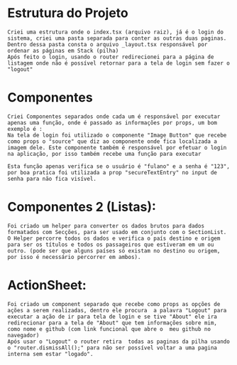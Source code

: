 # Estrutura do Projeto

    Criei uma estrutura onde o index.tsx (arquivo raiz), já é o login do sistema, criei uma pasta separada para conter as outras duas paginas.
    Dentro dessa pasta consta o arquivo _layout.tsx responsável por ordenar as páginas em Stack (pilha)
    Após feito o login, usando o router redirecionei para a página de listagem onde não é possível retornar para a tela de login sem fazer o "logout"

# Componentes

    Criei Componentes separados onde cada um é responsável por executar apenas uma função, onde é passado as informações por props, um bom exemplo é :
    Na tela de login foi utilizado o componente "Image Button" que recebe como props o "source" que diz ao componente onde fica localizada a imagem dele. Este componente também é responsável por efetuar o login na aplicação, por isso também recebe uma função para executar

    Esta função apenas verifica se o usuário é "fulano" e a senha é "123", por boa pratica foi utilizada a prop "secureTextEntry" no input de senha para não fica visível.

# Componentes 2 (Listas):

    Foi criado um helper para converter os dados brutos para dados formatados com Secções, para ser usado em conjunto com o SectionList.
    O Helper percorre todos os dados e verifica o país destino e origem para ser os títulos e todos os passageiros que estiveram em um ou outro. (pode ser que alguns países só existam no destino ou origem, por isso é necessário percorrer em ambos).

# ActionSheet:

    Foi criado um component separado que recebe como props as opções de ações a serem realizadas, dentro ele procura  a palavra "Logout" para executar a ação de ir para tela de login e se tive "About" ele ira redirecionar para a tela de "About" que tem informações sobre mim, como nome e github (com link funcional que abre o  meu github no navegador)
    Após usar o "Logout" o router retira  todas as paginas da pilha usando o "router.dismissAll();" para não ser possível voltar a uma pagina interna sem estar "logado".
